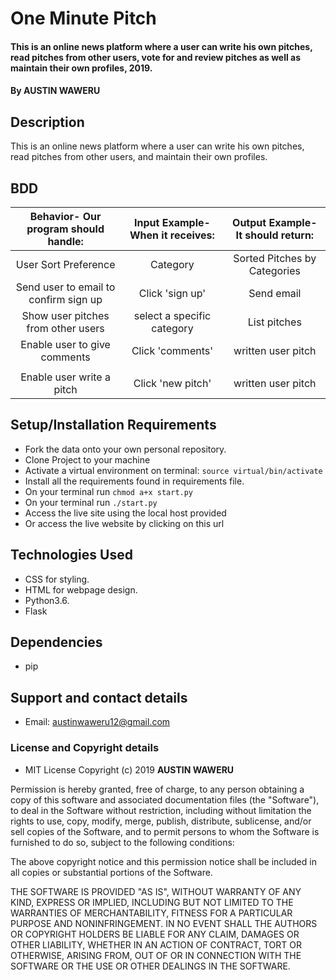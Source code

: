 # One Minute Pitch
#### This is an online news platform where a user can write his own pitches, read pitches from other users, vote for and review pitches as well as maintain their own profiles, 2019.
#### By **AUSTIN WAWERU**

## Description
This is an online news platform where a user can write his own pitches, read pitches from other users, and  maintain their own profiles.

## BDD
| Behavior- Our program should handle: | Input Example- When it receives: | Output Example- It should return: |
| :----------------------------------: | :------------------------------: | :-------------------------------: |
| User Sort Preference                 | Category                         | Sorted Pitches by Categories      |
| Send user to email to confirm sign up| Click 'sign up'                  | Send email                        |
| Show user pitches from other users   | select a specific category       | List pitches                      |
| Enable user to give comments         | Click 'comments'               | written user pitch              |
|              |                                  |                                   |
| Enable user write a pitch            | Click 'new pitch'                | written user pitch                |

## Setup/Installation Requirements
* Fork the data onto your own personal repository.
* Clone Project to your machine
* Activate a virtual environment on terminal: `source virtual/bin/activate`
* Install all the requirements found in requirements file.
* On your terminal run `chmod a+x start.py`
* On your terminal run `./start.py`
* Access the live site using the local host provided
* Or access the live website by clicking on this url



## Technologies Used
* CSS for styling.
* HTML for webpage design.
* Python3.6.
* Flask

## Dependencies
* pip

## Support and contact details
* Email: austinwaweru12@gmail.com

### License and Copyright details
* MIT License  Copyright (c) 2019 **AUSTIN WAWERU**

Permission is hereby granted, free of charge, to any person obtaining a copy
of this software and associated documentation files (the "Software"), to deal
in the Software without restriction, including without limitation the rights
to use, copy, modify, merge, publish, distribute, sublicense, and/or sell
copies of the Software, and to permit persons to whom the Software is
furnished to do so, subject to the following conditions:

The above copyright notice and this permission notice shall be included in all
copies or substantial portions of the Software.

THE SOFTWARE IS PROVIDED "AS IS", WITHOUT WARRANTY OF ANY KIND, EXPRESS OR
IMPLIED, INCLUDING BUT NOT LIMITED TO THE WARRANTIES OF MERCHANTABILITY,
FITNESS FOR A PARTICULAR PURPOSE AND NONINFRINGEMENT. IN NO EVENT SHALL THE
AUTHORS OR COPYRIGHT HOLDERS BE LIABLE FOR ANY CLAIM, DAMAGES OR OTHER
LIABILITY, WHETHER IN AN ACTION OF CONTRACT, TORT OR OTHERWISE, ARISING FROM,
OUT OF OR IN CONNECTION WITH THE SOFTWARE OR THE USE OR OTHER DEALINGS IN THE
SOFTWARE.

